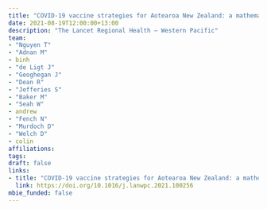 ```yaml
---
title: "COVID-19 vaccine strategies for Aotearoa New Zealand: a mathematical modelling study"
date: 2021-08-19T12:00:00+13:00
description: "The Lancet Regional Health – Western Pacific"
team:
- "Nguyen T"
- "Adnan M"
- binh
- "de Ligt J"
- "Geoghegan J"
- "Dean R"
- "Jefferies S"
- "Baker M"
- "Seah W"
- andrew
- "Fench N"
- "Murdoch D"
- "Welch D"
- colin
affiliations:
tags:
draft: false
links:
- title: "COVID-19 vaccine strategies for Aotearoa New Zealand: a mathematical modelling study"
  link: https://doi.org/10.1016/j.lanwpc.2021.100256
mbie_funded: false
---
```


